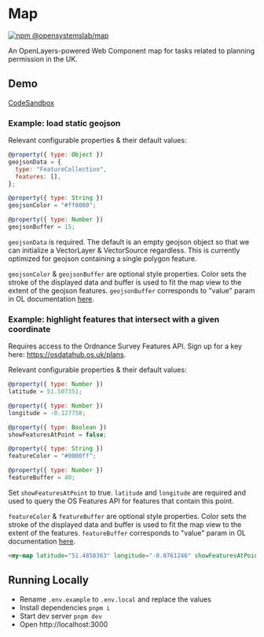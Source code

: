 # Map

[![npm @opensystemslab/map](https://img.shields.io/npm/v/@opensystemslab/map?style=flat-square)](http://npm.im/@opensystemslab/map)

An OpenLayers-powered Web Component map for tasks related to planning permission in the UK.

## Demo

[CodeSandbox](https://codesandbox.io/s/confident-benz-rr0s9?file=/index.html)

### Example: load static geojson

Relevant configurable properties & their default values: 
```js
@property({ type: Object })
geojsonData = {
  type: "FeatureCollection",
  features: [],
};

@property({ type: String })
geojsonColor = "#ff0000";

@property({ type: Number })
geojsonBuffer = 15;
```

`geojsonData` is required. The default is an empty geojson object so that we can initialize a VectorLayer & VectorSource regardless. This is currently optimized for geojson containing a single polygon feature.

`geojsonColor` & `geojsonBuffer` are optional style properties. Color sets the stroke of the displayed data and buffer is used to fit the map view to the extent of the geojson features. `geojsonBuffer` corresponds to "value" param in OL documentation [here](https://openlayers.org/en/latest/apidoc/module-ol_extent.html).

### Example: highlight features that intersect with a given coordinate

Requires access to the Ordnance Survey Features API. Sign up for a key here: https://osdatahub.os.uk/plans. 

Relevant configurable properties & their default values: 
```js
@property({ type: Number })
latitude = 51.507351;

@property({ type: Number })
longitude = -0.127758;

@property({ type: Boolean })
showFeaturesAtPoint = false;

@property({ type: String })
featureColor = "#0000ff";

@property({ type: Number })
featureBuffer = 40;
```

Set `showFeaturesAtPoint` to true. `latitude` and `longitude` are required and used to query the OS Features API for features that contain this point.

`featureColor` & `featureBuffer` are optional style properties. Color sets the stroke of the displayed data and buffer is used to fit the map view to the extent of the features. `featureBuffer` corresponds to "value" param in OL documentation [here](https://openlayers.org/en/latest/apidoc/module-ol_extent.html).

```html
<my-map latitude="51.4858363" longitude="-0.0761246" showFeaturesAtPoint featureColor="#8a2be2" />
```

## Running Locally

- Rename `.env.example` to `.env.local` and replace the values
- Install dependencies `pnpm i`
- Start dev server `pnpm dev`
- Open http://localhost:3000
